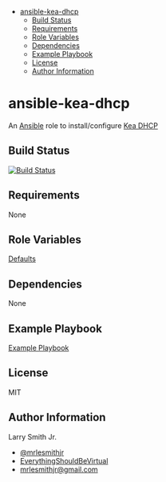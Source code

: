 <!-- START doctoc generated TOC please keep comment here to allow auto update -->
<!-- DON'T EDIT THIS SECTION, INSTEAD RE-RUN doctoc TO UPDATE -->

- [ansible-kea-dhcp](#ansible-kea-dhcp)
  - [Build Status](#build-status)
  - [Requirements](#requirements)
  - [Role Variables](#role-variables)
  - [Dependencies](#dependencies)
  - [Example Playbook](#example-playbook)
  - [License](#license)
  - [Author Information](#author-information)

<!-- END doctoc generated TOC please keep comment here to allow auto update -->

# ansible-kea-dhcp

An [Ansible](https://www.ansible.com) role to install/configure [Kea DHCP](http://kea.isc.org/)

## Build Status

[![Build Status](https://travis-ci.org/mrlesmithjr/ansible-kea-dhcp.svg?branch=master)](https://travis-ci.org/mrlesmithjr/ansible-kea-dhcp)

## Requirements

None

## Role Variables

[Defaults](defaults/main.yml)

## Dependencies

None

## Example Playbook

[Example Playbook](./playbook.yml)

## License

MIT

## Author Information

Larry Smith Jr.

- [@mrlesmithjr](https://www.twitter.com/mrlesmithjr)
- [EverythingShouldBeVirtual](http://everythingshouldbevirtual.com)
- [mrlesmithjr@gmail.com](mailto:mrlesmithjr@gmail.com)
